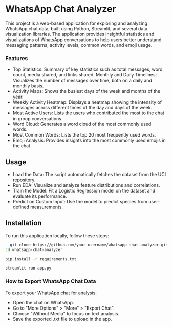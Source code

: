 # WhatsApp Chat Analyzer

This project is a web-based application for exploring and analyzing WhatsApp chat data, built using Python, Streamlit, and several data visualization libraries. The application provides insightful statistics and visualizations of WhatsApp conversations to help users better understand messaging patterns, activity levels, common words, and emoji usage.


### Features

- Top Statistics: Summary of key statistics such as total messages, word count, media shared, and links shared.
Monthly and Daily Timelines: Visualizes the number of messages over time, both on a daily and monthly basis.
- Activity Maps: Shows the busiest days of the week and months of the year.
- Weekly Activity Heatmap: Displays a heatmap showing the intensity of messages across different times of the day and days of the week.
- Most Active Users: Lists the users who contributed the most to the chat in group conversations.
- Word Cloud: Generates a word cloud of the most commonly used words.
-  Most Common Words: Lists the top 20 most frequently used words.
- Emoji Analysis: Provides insights into the most commonly used emojis in the chat.

## Usage

- Load the Data: The script automatically fetches the dataset from the UCI repository.
- Run EDA: Visualize and analyze feature distributions and correlations.
- Train the Model: Fit a Logistic Regression model on the dataset and evaluate its performance.
- Predict on Custom Input: Use the model to predict species from user-defined measurements.



## Installation

To run this application locally, follow these steps:

```bash
  git clone https://github.com/your-username/whatsapp-chat-analyzer.git
cd whatsapp-chat-analyzer
```

```bash
pip install -r requirements.txt

```

```bash
streamlit run app.py

``` 

### How to Export WhatsApp Chat Data
To export your WhatsApp chat for analysis:

- Open the chat on WhatsApp.
- Go to "More Options" > "More" > "Export Chat".
- Choose "Without Media" to focus on text analysis.
- Save the exported .txt file to upload in the app.

